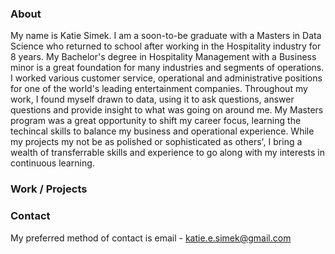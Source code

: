 ### About

My name is Katie Simek.  I am a soon-to-be graduate with a Masters in Data Science who returned to school after working in the Hospitality industry for 8 years.  My Bachelor's degree in Hospitality Management with a Business minor is a great foundation for many industries and segments of operations.  I worked various customer service, operational and administrative positions for one of the world's leading entertainment companies.  Throughout my work, I found myself drawn to data, using it to ask questions, answer questions and provide insight to what was going on around me.  My Masters program was a great opportunity to shift my career focus, learning the techincal skills to balance my business and operational experience.  While my projects my not be as polished or sophisticated as others', I bring a wealth of transferrable skills and experience to go along with my interests in continuous learning.

### Work / Projects

### Contact

My preferred method of contact is email - katie.e.simek@gmail.com

